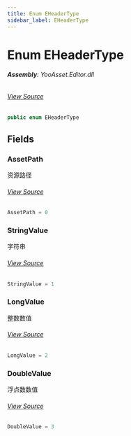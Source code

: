 ```yaml
---
title: Enum EHeaderType
sidebar_label: EHeaderType
---
```

# Enum EHeaderType


###### **Assembly**: YooAsset.Editor.dll
###### [View Source](https://github.com/tuyoogame/YooAsset-Samples.git/blob/main/Assets/YooAsset/Editor/AssetArtReporter/EHeaderType.cs#L4)
```csharp title="Declaration"
public enum EHeaderType
```
## Fields
### AssetPath
资源路径
###### [View Source](https://github.com/tuyoogame/YooAsset-Samples.git/blob/main/Assets/YooAsset/Editor/AssetArtReporter/EHeaderType.cs#L9)
```csharp title="Declaration"
AssetPath = 0
```
### StringValue
字符串
###### [View Source](https://github.com/tuyoogame/YooAsset-Samples.git/blob/main/Assets/YooAsset/Editor/AssetArtReporter/EHeaderType.cs#L14)
```csharp title="Declaration"
StringValue = 1
```
### LongValue
整数数值
###### [View Source](https://github.com/tuyoogame/YooAsset-Samples.git/blob/main/Assets/YooAsset/Editor/AssetArtReporter/EHeaderType.cs#L19)
```csharp title="Declaration"
LongValue = 2
```
### DoubleValue
浮点数数值
###### [View Source](https://github.com/tuyoogame/YooAsset-Samples.git/blob/main/Assets/YooAsset/Editor/AssetArtReporter/EHeaderType.cs#L24)
```csharp title="Declaration"
DoubleValue = 3
```
